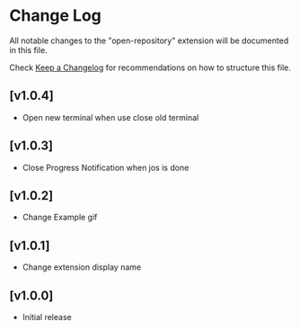 # Change Log

All notable changes to the "open-repository" extension will be documented in this file.

Check [Keep a Changelog](http://keepachangelog.com/) for recommendations on how to structure this file.

## [v1.0.4]

- Open new terminal when use close old terminal

## [v1.0.3]

- Close Progress Notification when jos is done

## [v1.0.2]

- Change Example gif
## [v1.0.1]

- Change extension display name

## [v1.0.0]

- Initial release